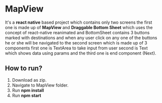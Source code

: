 # MapView
It's a **react native** based project which contains only two screens the first one is made up of **MapView** and **Draggable Bottom Sheet** which uses the concept of react-native reanimated and BottomSheet contains 3 buttons marked with destinations and when any user click on any one of the buttons he or she will be navigated to the second screen which is made up of 3 components first one is TextArea to take input from user second is Text which shows data using params and the third one is end component (Next).

## How to run?
1. Download as zip.
2. Navigate to MapView folder.
3. Run **npm install**
4. Run **npm start**
